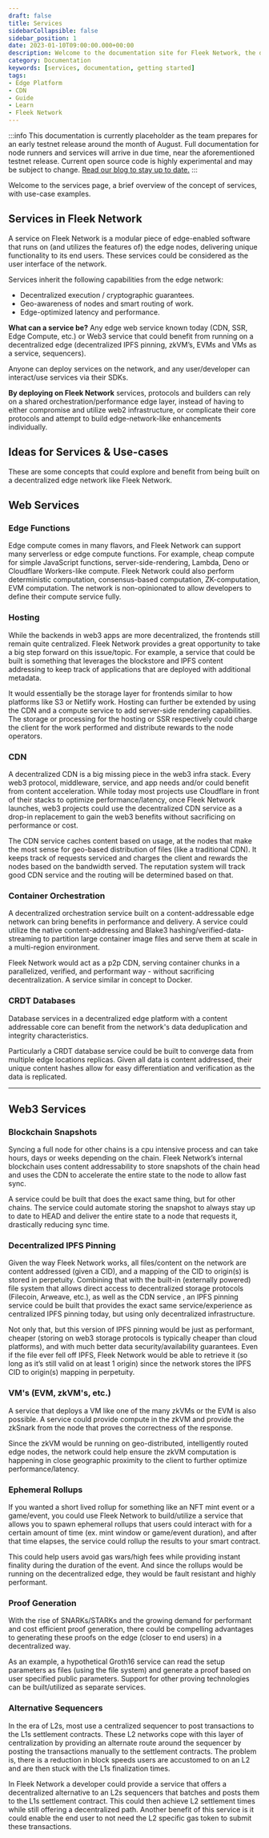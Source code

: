 ```yaml
---
draft: false
title: Services
sidebarCollapsible: false
sidebar_position: 1
date: 2023-01-10T09:00:00.000+00:00
description: Welcome to the documentation site for Fleek Network, the decentralized content and application layer built on established decentralized storage protocols combined with high-speed caching and an effective delivery layer.
category: Documentation
keywords: [services, documentation, getting started]
tags:
- Edge Platform
- CDN
- Guide
- Learn
- Fleek Network
---
```


:::info
This documentation is currently placeholder as the team prepares for an early testnet release around the month of August. Full documentation for node runners and services will arrive in due time, near the aforementioned testnet release. Current open source code is highly experimental and may be subject to change. [Read our blog to stay up to date.](https://blog.fleek.network/)
:::

Welcome to the services page, a brief overview of the concept of services, with use-case examples.

## Services in Fleek Network
A service on Fleek Network is a modular piece of edge-enabled software that runs on (and utilizes the features of) the edge nodes, delivering unique functionality to its end users. These services could be considered as the user interface of the network.

Services inherit the following capabilities from the edge network:

- Decentralized execution / cryptographic guarantees.
- Geo-awareness of nodes and smart routing of work.
- Edge-optimized latency and performance.

**What can a service be?** Any edge web service known today (CDN, SSR, Edge Compute, etc.) or Web3 service that could benefit from running on a decentralized edge (decentralized IPFS pinning, zkVM’s, EVMs and VMs as a service, sequencers).

Anyone can deploy services on the network, and any user/developer can interact/use services via their SDKs.

**By deploying on Fleek Network** services, protocols and builders can rely on a shared orchestration/performance edge layer, instead of having to either compromise and utilize web2 infrastructure, or complicate their core protocols and attempt to build edge-network-like enhancements individually.

## Ideas for Services & Use-cases

These are some concepts that could explore and benefit from being built on a decentralized edge network like Fleek Network.

## Web Services

### Edge Functions

Edge compute comes in many flavors, and Fleek Network can support many serverless or edge compute functions. For example, cheap compute for simple JavaScript functions, server-side-rendering, Lambda, Deno or Cloudflare Workers-like compute. Fleek Network could also perform deterministic computation, consensus-based computation, ZK-computation, EVM computation. The network is non-opinionated to allow developers to define their compute service fully.

### Hosting

While the backends in web3 apps are more decentralized, the frontends still remain quite centralized. Fleek Network provides a great opportunity to take a big step forward on this issue/topic. For example, a service that could be built is something that leverages the blockstore and IPFS content addressing to keep track of applications that are deployed with additional metadata.

It would essentially be the storage layer for frontends similar to how platforms like S3 or Netlify work. Hosting can further be extended by using the CDN and a compute service to add server-side rendering capabilities. The storage or processing for the hosting or SSR respectively could charge the client for the work performed and distribute rewards to the node operators.

### CDN

A decentralized CDN is a big missing piece in the web3 infra stack. Every web3 protocol, middleware, service, and app needs and/or could benefit from content acceleration. While today most projects use Cloudflare in front of their stacks to optimize performance/latency, once Fleek Network launches, web3 projects could use the decentralized CDN service as a drop-in replacement to gain the web3 benefits without sacrificing on performance or cost.

The CDN service caches content based on usage, at the nodes that make the most sense for geo-based distribution of files (like a traditional CDN). It keeps track of requests serviced and charges the client and rewards the nodes based on the bandwidth served. The reputation system will track good CDN service and the routing will be determined based on that.

### Container Orchestration

A decentralized orchestration service built on a content-addressable edge network can bring benefits in performance and delivery. A service could utilize the native content-addressing and Blake3 hashing/verified-data-streaming to partition large container image files and serve them at scale in a multi-region environment.

Fleek Network would act as a p2p CDN, serving container chunks in a parallelized, verified, and performant way - without sacrificing decentralization. A service similar in concept to Docker.

### CRDT Databases

Database services in a decentralized edge platform with a content addressable core can benefit from the network's data deduplication and integrity characteristics.

Particularly a CRDT database service could be built to converge data from multiple edge locations replicas. Given all data is content addressed, their unique content hashes allow for easy differentiation and verification as the data is replicated.
***

## Web3 Services 

### Blockchain Snapshots

Syncing a full node for other chains is a cpu intensive process and can take hours, days or weeks depending on the chain. Fleek Network’s internal blockchain uses content addressability to store snapshots of the chain head and uses the CDN to accelerate the entire state to the node to allow fast sync. 

A service could be built that does the exact same thing, but for other chains. The service could automate storing the snapshot to always stay up to date to HEAD and deliver the entire state to a node that requests it, drastically reducing sync time.

### Decentralized IPFS Pinning

Given the way Fleek Network works, all files/content on the network are content addressed (given a CID), and a mapping of the CID to origin(s) is stored in perpetuity. Combining that with the built-in (externally powered) file system that allows direct access to decentralized storage protocols (Filecoin, Arweave, etc.), as well as the CDN service , an IPFS pinning service could be built that provides the exact same service/experience as centralized IPFS pinning today, but using only decentralized infrastructure.

Not only that, but this version of IPFS pinning would be just as performant, cheaper (storing on web3 storage protocols is typically cheaper than cloud platforms), and with much better data security/availability guarantees. Even if the file ever fell off IPFS, Fleek Network would be able to retrieve it (so long as it’s still valid on at least 1 origin) since the network stores the IPFS CID to origin(s) mapping in perpetuity.  

### VM's (EVM, zkVM's, etc.)

A service that deploys a VM like one of the many zkVMs or the EVM is also possible. A service could provide compute in the zkVM and provide the zkSnark from the node that proves the correctness of the response.

Since the zkVM would be running on geo-distributed, intelligently routed edge nodes, the network could help ensure the zkVM computation is happening in close geographic proximity to the client to further optimize performance/latency. 

### Ephemeral Rollups

If you wanted a short lived rollup for something like an NFT mint event or a game/event, you could use Fleek Network to build/utilize a service that allows you to spawn ephemeral rollups that users could interact with for a certain amount of time (ex. mint window or game/event duration), and after that time elapses, the service could rollup the results to your smart contract.

This could help users avoid gas wars/high fees while providing instant finality during the duration of the event. And since the rollups would be running on the decentralized edge, they would be fault resistant and highly performant. 

### Proof Generation

With the rise of SNARKs/STARKs and the growing demand for performant and cost efficient proof generation, there could be compelling advantages to generating these proofs on the edge (closer to end users) in a decentralized way. 

As an example, a hypothetical Groth16 service can read the setup parameters as files (using the file system) and generate a proof based on user specified public parameters.  Support for other proving technologies can be built/utilized as separate services.

### Alternative Sequencers

In the era of L2s, most use a centralized sequencer to post transactions to the L1s settlement contracts. These L2 networks cope with this layer of centralization by providing an alternate route around the sequencer by posting the transactions manually to the settlement contracts. The problem is, there is a reduction in block speeds users are accustomed to on an L2 and are then stuck with the L1s finalization times.

In Fleek Network a developer could provide a service that offers a decentralized alternative to an L2s sequencers that batches and posts them to the L1s settlement contract. This could then achieve L2 settlement times while still offering a decentralized path. Another benefit of this service is it could enable the end user to not need the L2 specific gas token to submit these transactions.

